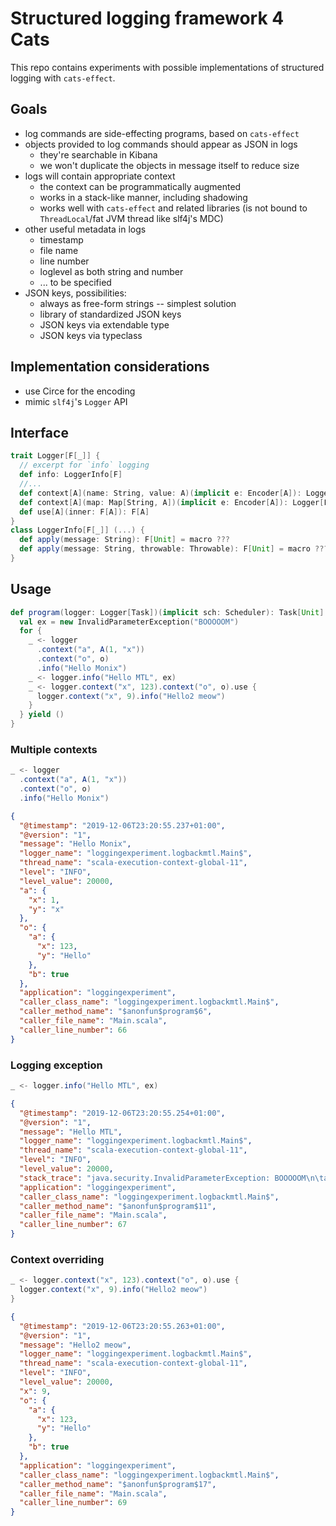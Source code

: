 # Structured logging framework 4 Cats

This repo contains experiments with possible implementations of structured logging with `cats-effect`.

## Goals

 * log commands are side-effecting programs, based on `cats-effect`
 * objects provided to log commands should appear as JSON in logs
   * they're searchable in Kibana
   * we won't duplicate the objects in message itself to reduce size
 * logs will contain appropriate context
   * the context can be programmatically augmented
   * works in a stack-like manner, including shadowing
   * works well with `cats-effect` and related libraries (is not bound to `ThreadLocal`/fat JVM thread like slf4j's MDC)
 * other useful metadata in logs
   * timestamp
   * file name
   * line number
   * loglevel as both string and number
   * ... to be specified
 * JSON keys, possibilities:
    * always as free-form strings -- simplest solution
    * library of standardized JSON keys
    * JSON keys via extendable type
    * JSON keys via typeclass

## Implementation considerations

 * use Circe for the encoding
 * mimic `slf4j`'s `Logger` API

## Interface

```scala
trait Logger[F[_]] {
  // excerpt for `info` logging
  def info: LoggerInfo[F]
  //...
  def context[A](name: String, value: A)(implicit e: Encoder[A]): Logger[F]
  def context[A](map: Map[String, A])(implicit e: Encoder[A]): Logger[F]
  def use[A](inner: F[A]): F[A]
}
class LoggerInfo[F[_]] (...) {
  def apply(message: String): F[Unit] = macro ???
  def apply(message: String, throwable: Throwable): F[Unit] = macro ???
}
```

## Usage

```scala
def program(logger: Logger[Task])(implicit sch: Scheduler): Task[Unit] = {
  val ex = new InvalidParameterException("BOOOOOM")
  for {
    _ <- logger
      .context("a", A(1, "x"))
      .context("o", o)
      .info("Hello Monix")
    _ <- logger.info("Hello MTL", ex)
    _ <- logger.context("x", 123).context("o", o).use {
      logger.context("x", 9).info("Hello2 meow")
    }
  } yield ()
}
```

### Multiple contexts
```scala
_ <- logger
  .context("a", A(1, "x"))
  .context("o", o)
  .info("Hello Monix")
```
```json
{
  "@timestamp": "2019-12-06T23:20:55.237+01:00",
  "@version": "1",
  "message": "Hello Monix",
  "logger_name": "loggingexperiment.logbackmtl.Main$",
  "thread_name": "scala-execution-context-global-11",
  "level": "INFO",
  "level_value": 20000,
  "a": {
    "x": 1,
    "y": "x"
  },
  "o": {
    "a": {
      "x": 123,
      "y": "Hello"
    },
    "b": true
  },
  "application": "loggingexperiment",
  "caller_class_name": "loggingexperiment.logbackmtl.Main$",
  "caller_method_name": "$anonfun$program$6",
  "caller_file_name": "Main.scala",
  "caller_line_number": 66
}
```

### Logging exception
```scala
_ <- logger.info("Hello MTL", ex)
```
```json
{
  "@timestamp": "2019-12-06T23:20:55.254+01:00",
  "@version": "1",
  "message": "Hello MTL",
  "logger_name": "loggingexperiment.logbackmtl.Main$",
  "thread_name": "scala-execution-context-global-11",
  "level": "INFO",
  "level_value": 20000,
  "stack_trace": "java.security.InvalidParameterException: BOOOOOM\n\tat loggingexperiment.logbackmtl.Main$.program(Main.scala:61)\n...",
  "application": "loggingexperiment",
  "caller_class_name": "loggingexperiment.logbackmtl.Main$",
  "caller_method_name": "$anonfun$program$11",
  "caller_file_name": "Main.scala",
  "caller_line_number": 67
}
```

### Context overriding
```scala
_ <- logger.context("x", 123).context("o", o).use {
  logger.context("x", 9).info("Hello2 meow")
}
```
```json
{
  "@timestamp": "2019-12-06T23:20:55.263+01:00",
  "@version": "1",
  "message": "Hello2 meow",
  "logger_name": "loggingexperiment.logbackmtl.Main$",
  "thread_name": "scala-execution-context-global-11",
  "level": "INFO",
  "level_value": 20000,
  "x": 9,
  "o": {
    "a": {
      "x": 123,
      "y": "Hello"
    },
    "b": true
  },
  "application": "loggingexperiment",
  "caller_class_name": "loggingexperiment.logbackmtl.Main$",
  "caller_method_name": "$anonfun$program$17",
  "caller_file_name": "Main.scala",
  "caller_line_number": 69
}
```
